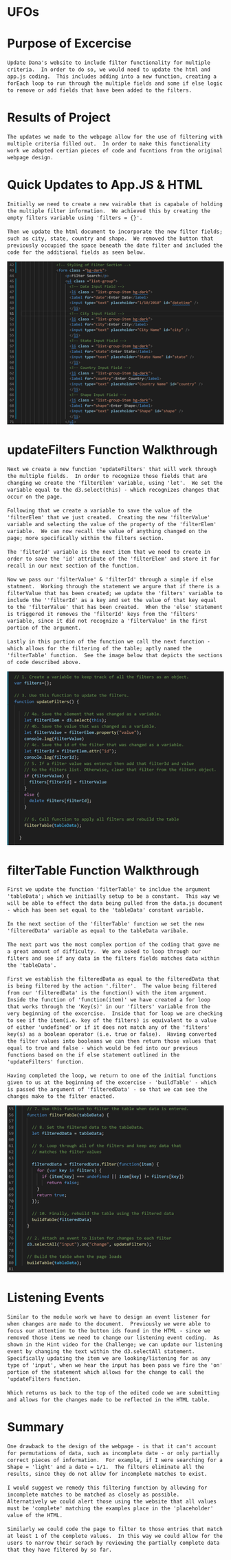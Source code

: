 # UFOs

# Purpose of Excercise
    
    Update Dana's website to include filter functionality for multiple criteria.  In order to do so, we would need to update the html and app.js coding.  This includes adding into a new function, creating a forEach loop to run through the multiple fields and some if else logic to remove or add fields that have been added to the filters. 

# Results of Project

    The updates we made to the webpage allow for the use of filtering with multiple criteria filled out.  In order to make this functionality work we adapted certian pieces of code and fucntions from the original webpage design. 
# Quick Updates to App.JS & HTML    
    Initially we need to create a new vairable that is capabale of holding the multiple filter information.  We achieved this by creating the empty filters variable using 'filters = {}'.

    Then we update the html document to incorporate the new filter fields; such as city, state, country and shape.  We removed the button that previously occupied the space beneath the date filter and included the code for the additional fields as seen below.
![Image of the filter fields from HTML](https://github.com/Gkmb2390/UFOs/blob/main/images/HTML%20updated%20code.png)

# updateFilters Function Walkthrough
    Next we create a new function 'updateFilters' that will work through the multiple fields.  In order to recognize those fields that are changing we create the 'filterElem' variable, using 'let'.  We set the variable equal to the d3.select(this) - which recognizes changes that occur on the page.  

    Following that we create a variable to save the value of the 'filterElem' that we just created.  Creating the new 'filterValue' variable and selecting the value of the property of the 'filterElem' variable.  We can now recall the value of anything changed on the page; more specifically within the filters section. 

    The 'filterId' variable is the next item that we need to create in order to save the 'id' attribute of the 'filterElem' and store it for recall in our next section of the function.  

    Now we pass our 'filterValue' & 'filterId' through a simple if else statment.  Working through the statement we argure that if there is a filterValue that has been created; we update the 'filters' variable to include the ''filterId' as a key and set the value of that key equal to the 'filterValue' that has been created.  When the 'else' statement is triggered it removes the 'filterId' keys from the 'filters' variable, since it did not recognize a 'filterValue' in the first portion of the argument. 

    Lastly in this portion of the function we call the next function - which allows for the filtering of the table; aptly named the 'filterTable' function.  See the image below that depicts the sections of code described above.   
![Image of the Update Filters Function](https://github.com/Gkmb2390/UFOs/blob/main/images/update%20filters%20code.png)

# filterTable Function Walkthrough

    First we update the function 'filterTable' to incldue the argument 'tableData'; which we initiailly setup to be a constant.  This way we will be able to effect the data being pulled from the data.js document - which has been set equal to the 'tableData' constant variable.  

    In the next section of the 'filterTable' function we set the new 'filteredData' variable as equal to the tableData varibale.

    The next part was the most complex portion of the coding that gave me a great amount of difficulty.  We are asked to loop through our filters and see if any data in the filters fields matches data within the 'tableData'.

    First we establish the filteredData as equal to the filteredData that is being filtered by the action '.filter'.  The value being filtered from our 'filteredData' is the function() with the item argument.  Inside the function of 'function(item)' we have created a for loop that works through the 'Key(s)' in our 'filters' variable from the very beginning of the excercise.  Inside that for loop we are checking to see if the item(i.e. key of the filters) is equivalent to a value of either 'undefined' or if it does not match any of the 'filters' key(s) as a boolean operator (i.e. true or false).  Having converted the filter values into booleans we can then return those values that equal to true and false - which would be fed into our previous functions based on the if else statement outlined in the 'updateFilters' function.

    Having completed the loop, we return to one of the initial functions given to us at the beginning of the excercise - 'buildTable' - which is passed the argument of 'filteredData' - so that we can see the changes make to the filter enacted. 

![Image of the Filter table function](https://github.com/Gkmb2390/UFOs/blob/main/images/Filter%20Table%20code.png)
# Listening Events

    Similar to the module work we have to design an event listener for when changes are made to the document.  Previously we were able to focus our attention to the button ids found in the HTML - since we removed those items we need to change our listening event coding.  As shown in the Hint video for the Challenge; we can update our listening event by changing the text within the d3.selectAll statement.  Specifically updating the item we are looking/listening for as any type of 'input', when we hear the input has been pass we fire the 'on' portion of the statement which allows for the change to call the 'updateFilters function. 
    
    Which returns us back to the top of the edited code we are submitting and allows for the changes made to be reflected in the HTML table. 

# Summary

    One drawback to the design of the webpage - is that it can't account for permutations of data, such as incomplete date - or only partially correct pieces of information.  For example, if I were searching for a Shape = 'light' and a date = 1/1.  The filters eliminate all the results, since they do not allow for incomplete matches to exist.  

    I would suggest we remedy this filtering function by allowing for incomplete matches to be matched as closely as possible.  Alternatively we could alert those using the website that all values must be 'complete' matching the examples place in the 'placeholder' value of the HTML.

    Similarly we could code the page to filter to those entries that match at least 1 of the complete values.  In this way we could allow for the users to narrow their serach by reviewing the partially complete data that they have filtered by so far.  